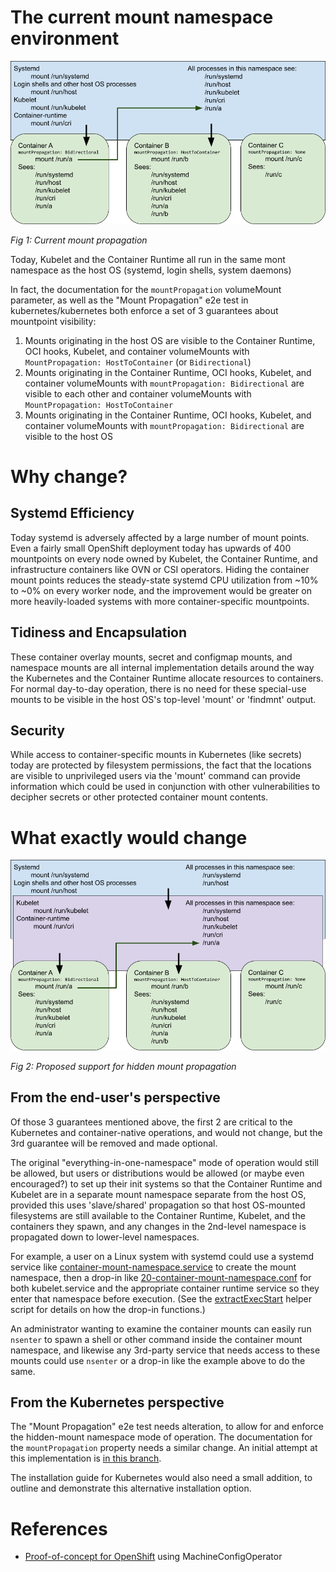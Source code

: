 # The current mount namespace environment

![Fig 1: Current mount propagation](images/Original%20k8s%20mount%20propagation.png)

_Fig 1: Current mount propagation_

Today, Kubelet and the Container Runtime all run in the same mont namespace as
the host OS (systemd, login shells, system daemons)

In fact, the documentation for the `mountPropagation` volumeMount parameter, as
well as the "Mount Propagation" e2e test in kubernetes/kubernetes both enforce
a set of 3 guarantees about mountpoint visibility:

1. Mounts originating in the host OS are visible to the Container Runtime, OCI
   hooks, Kubelet, and container volumeMounts with `MountPropagation:
   HostToContainer` (or `Bidirectional`)
2. Mounts originating in the Container Runtime, OCI hooks, Kubelet, and
   container volumeMounts with `mountPropagation: Bidirectional` are visible to
   each other and container volumeMounts with `MountPropagation:
   HostToContainer`
3. Mounts originating in the Container Runtime, OCI hooks, Kubelet, and
   container volumeMounts with `mountPropagation: Bidirectional` are visible to
   the host OS

# Why change?

## Systemd Efficiency

Today systemd is adversely affected by a large number of mount points. Even a
fairly small OpenShift deployment today has upwards of 400 mountpoints on every
node owned by Kubelet, the Container Runtime, and infrastructure containers
like OVN or CSI operators. Hiding the container mount points reduces the
steady-state systemd CPU utilization from ~10% to ~0% on every worker node, and
the improvement would be greater on more heavily-loaded systems with more
container-specific mountpoints.

## Tidiness and Encapsulation

These container overlay mounts, secret and configmap mounts, and namespace
mounts are all internal implementation details around the way the Kubernetes
and the Container Runtime allocate resources to containers. For normal
day-to-day operation, there is no need for these special-use mounts to be
visible in the host OS's top-level 'mount' or 'findmnt' output.

## Security

While access to container-specific mounts in Kubernetes (like secrets) today
are protected by filesystem permissions, the fact that the locations are
visible to unprivileged users via the 'mount' command can provide information
which could be used in conjunction with other vulnerabilities to decipher
secrets or other protected container mount contents.

# What exactly would change

![Fig 2: Proposed hidden mount propagation](images/Proposed%20hidden%20k8s%20mount%20propagation.png)

_Fig 2: Proposed support for hidden mount propagation_

## From the end-user's perspective

Of those 3 guarantees mentioned above, the first 2 are critical to the
Kubernetes and container-native operations, and would not change, but the 3rd
guarantee will be removed and made optional.

The original "everything-in-one-namespace" mode of operation would still be
allowed, but users or distributions would be allowed (or maybe even
encouraged?) to set up their init systems so that the Container Runtime and
Kubelet are in a separate mount namespace separate from the host OS, provided
this uses 'slave/shared' propagation so that host OS-mounted filesystems are
still available to the Container Runtime, Kubelet, and the containers they
spawn, and any changes in the 2nd-level namespace is propagated down to
lower-level namespaces.

For example, a user on a Linux system with systemd could use a systemd service
like
[container-mount-namespace.service](container-private-mounts/container-mount-namespace.service)
to create the mount namespace, then a drop-in like
[20-container-mount-namespace.conf](container-private-mounts/20-container-mount-namespace.conf)
for both kubelet.service and the appropriate container runtime service so they
enter that namespace before execution.  (See the
[extractExecStart](container-private-mounts/extractExecStart) helper script
for details on how the drop-in functions.)

An administrator wanting to examine the container mounts can easily run
`nsenter` to spawn a shell or other command inside the container mount
namespace, and likewise any 3rd-party service that needs access to these mounts
could use `nsenter` or a drop-in like the example above to do the same.

## From the Kubernetes perspective

The "Mount Propagation" e2e test needs alteration, to allow for and enforce the
hidden-mount namespace mode of operation.  The documentation for the
`mountPropagation` property needs a similar change.  An initial attempt at this
implementation is [in this
branch](https://github.com/lack/kubernetes/tree/hide_container_mountpoints-k8s).

The installation guide for Kubernetes would also need a small addition, to
outline and demonstrate this alternative installation option.

# References

- [Proof-of-concept for OpenShift]() using MachineConfigOperator 
